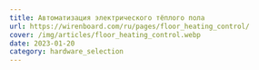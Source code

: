 ```yaml
---
title: Автоматизация электрического тёплого пола
url: https://wirenboard.com/ru/pages/floor_heating_control/
cover: /img/articles/floor_heating_control.webp
date: 2023-01-20
category: hardware_selection
---
```

